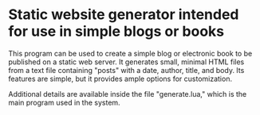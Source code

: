 # Static website generator intended for use in simple blogs or books

This program can be used to create a simple blog or electronic book to be published on a static web server. It generates small, minimal HTML files from a text file containing "posts" with a date, author, title, and body. Its features are simple, but it provides ample options for customization.

Additional details are available inside the file "generate.lua," which is the main program used in the system.
